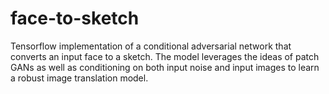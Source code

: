 # face-to-sketch
Tensorflow implementation of a conditional adversarial network that converts an input face to a sketch. The model leverages the ideas of patch GANs as well as conditioning on both input noise and input images to learn a robust image translation model.
